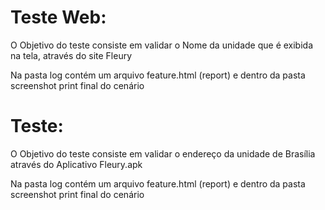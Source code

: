 # Teste Web:
O Objetivo do teste consiste em validar o Nome da unidade que é exibida na tela, através do site Fleury

Na pasta log contém um arquivo feature.html (report) e dentro da pasta screenshot print final do cenário

# Teste:
O Objetivo do teste consiste em validar o endereço da unidade de Brasília através do Aplicativo Fleury.apk

Na pasta log contém um arquivo feature.html (report) e dentro da pasta screenshot print final do cenário
